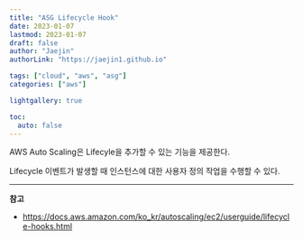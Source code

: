 ```yaml
---
title: "ASG Lifecycle Hook"
date: 2023-01-07
lastmod: 2023-01-07
draft: false
author: "Jaejin"
authorLink: "https://jaejin1.github.io"

tags: ["cloud", "aws", "asg"]
categories: ["aws"]

lightgallery: true

toc:
  auto: false
---
```


AWS Auto Scaling은 Lifecyle을 추가할 수 있는 기능을 제공한다.

Lifecycle 이벤트가 발생할 때 인스턴스에 대한 사용자 정의 작업을 수행할 수 있다.

<!--more-->


---

**참고**

* https://docs.aws.amazon.com/ko_kr/autoscaling/ec2/userguide/lifecycle-hooks.html